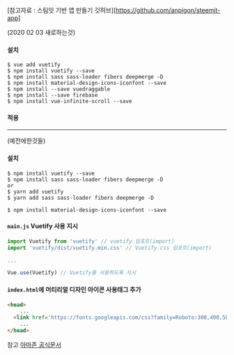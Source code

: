 [참고자료 : 스팀잇 기반 앱 만들기 깃허브][https://github.com/anpigon/steemit-app]

(2020 02 03 새로하는것)

#### 설치

```shell
$ vue add vuetify
$ npm install vuetify --save
$ npm install sass sass-loader fibers deepmerge -D
$ npm install material-design-icons-iconfont --save
$ npm install --save vuedraggable
$ npm install --save firebase
$ npm install vue-infinite-scroll --save
```

#### 적용



---

(예전에한것들)

#### 설치

```shell
$ npm install vuetify --save
$ npm install sass sass-loader fibers deepmerge -D
or
$ yarn add vuetify
$ yarn add sass sass-loader fibers deepmerge -D

$ npm install material-design-icons-iconfont --save

```



#### `main.js` Vuetify 사용 지시

```javascript
import Vuetify from 'vuetify' // vuetify 임포트(import)
import 'vuetify/dist/vuetify.min.css' // Vuetify.css 임포트(import)

...

Vue.use(Vuetify) // Vuetify를 사용하도록 지시
```



#### `index.html`에 머티리얼 디자인 아이콘 사용태그 추가

```html
<head>
    ...
  <link href='https://fonts.googleapis.com/css?family=Roboto:300,400,500,700|Material+Icons' rel="stylesheet">
	...
</head>
```

참고 
[아마존 공식문서](https://docs.aws.amazon.com/ko_kr/sdk-for-javascript/v2/developer-guide/setting-up-node-on-ec2-instance.html)

